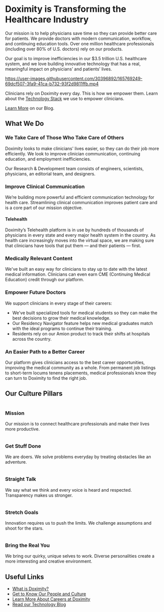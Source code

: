 # Doximity is Transforming the Healthcare Industry

Our mission is to help physicians save time so they can provide better care for patients. We provide doctors with modern communication, workflow, and continuing education tools. Over one million healthcare professionals (including over 80% of U.S. doctors) rely on our products.

Our goal is to improve inefficiencies in our $3.5 trillion U.S. healthcare system, and we love building innovative technology that has a real, meaningful impact on physicians’ and patients’ lives.

https://user-images.githubusercontent.com/30396892/165769249-69dcf507-3fa9-41ca-b732-93f2d9811ffb.mp4

Clinicians rely on Doximity every day. This is how we empower them. Learn about the [Technology Stack](https://technology.doximity.com/technology-stack) we use to empower clinicians.

[Learn More](https://technology.doximity.com/) on our Blog.

## What We Do

### We Take Care of Those Who Take Care of Others

Doximity looks to make clinicians' lives easier, so they can do their job more efficiently. We look to improve clinician communication, continuing education, and employment inefficiencies.

Our Research & Development team consists of engineers, scientists, physicians, an editorial team, and designers.

### Improve Clinical Communication

We’re building more powerful and efficient communication technology for health care. Streamlining clinical communication improves patient care and is a core part of our mission objective.

#### Telehealth

Doximity’s Telehealth platform is in use by hundreds of thousands of physicians in every state and every major health system in the country. As health care increasingly moves into the virtual space, we are making sure that clinicians have tools that put them — and their patients — first.

### Medically Relevant Content

We've built an easy way for clinicians to stay up to date with the latest medical information. Clinicians can even earn CME (Continuing Medical Education) credit through our platform.

### Empower Future Doctors

We support clinicians in every stage of their careers:
- We've built specialized tools for medical students so they can make the best decisions to grow their medical knowledge.
- Our Residency Navigator feature helps new medical graduates match with the ideal programs to continue their training.
- Residents rely on our Amion product to track their shifts at hospitals across the country.

### An Easier Path to a Better Career

Our platform gives clinicians access to the best career opportunities, improving the medical community as a whole. From permanent job listings to short-term locums tenens placements, medical professionals know they can turn to Doximity to find the right job.

## Our Culture Pillars

<div class="middle-child">
    <p>
    <img
        alt=""
        class="b-lazy b-loaded"
        src="https://assets.doxcdn.com/image/upload/v1/apps/workat/illustrations/phone-being-held-with-logo-on-screen.svg"
    />
    </p>
    <h3><strong>Mission</strong></h3>
    <p>
    Our mission is to connect healthcare professionals and make
    their lives more productive.
    </p>
</div>

<div class="middle-child">
    <p>
    <img
        alt=""
        class="b-lazy b-loaded"
        src="https://assets.doxcdn.com/image/upload/v1/apps/workat/illustrations/gsd.svg"
    />
    </p>
    <h3><strong>Get Stuff Done</strong></h3>
    <p>
    We are doers. We solve problems everyday by treating obstacles
    like an adventure.
    </p>

<div class="middle-child">
    <p>
    <img
        alt=""
        class="b-lazy b-loaded"
        src="https://assets.doxcdn.com/image/upload/v1/apps/workat/illustrations/straight-talk.svg"
    />
    </p>
    <h3><strong>Straight Talk</strong></h3>
    <p>
    We say what we think and every voice is heard and respected.
    Transparency makes us stronger.
    </p>
</div>

<div class="middle-child">
    <p>
    <img
        alt=""
        class="b-lazy b-loaded"
        src="https://assets.doxcdn.com/image/upload/v1/apps/workat/illustrations/goals-mountains.svg"
    />
    </p>
    <h3><strong>Stretch Goals</strong></h3>
    <p>
    Innovation requires us to push the limits. We challenge
    assumptions and shoot for the stars.
    </p>
</div>

<div class="middle-child">
    <p>
    <img
        alt=""
        class="b-lazy b-loaded"
        src="https://assets.doxcdn.com/image/upload/v1/apps/workat/illustrations/thumbprint.svg"
    />
    </p>
    <h3><strong>Bring the Real You</strong></h3>
    <p>
    We bring our quirky, unique selves to work. Diverse
    personalities create a more interesting and creative
    environment.
    </p>
</div>

## Useful Links

- [What is Doximity?](https://www.doximity.com/about)
- [Get to Know Our People and Culture](http://people.doximity.com)
- [Learn More About Careers at Doximity](http://work.doximity.com)
- [Read our Technology Blog](http://technology.doximity.com)

